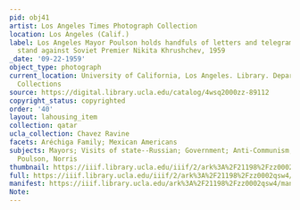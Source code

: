 ```yaml
---
pid: obj41
artist: Los Angeles Times Photograph Collection
location: Los Angeles (Calif.)
label: Los Angeles Mayor Poulson holds handfuls of letters and telegrams supporting
  stand against Soviet Premier Nikita Khrushchev, 1959
_date: '09-22-1959'
object_type: photograph
current_location: University of California, Los Angeles. Library. Department of Special
  Collections
source: https://digital.library.ucla.edu/catalog/4wsq2000zz-89112
copyright_status: copyrighted
order: '40'
layout: lahousing_item
collection: qatar
ucla_collection: Chavez Ravine
facets: Aréchiga Family; Mexican Americans
subjects: Mayors; Visits of state--Russian; Government; Anti-Communism; Chavez Ravine;
  Poulson, Norris
thumbnail: https://iiif.library.ucla.edu/iiif/2/ark%3A%2F21198%2Fzz0002qsw4/full/250,/0/default.jpg
full: https://iiif.library.ucla.edu/iiif/2/ark%3A%2F21198%2Fzz0002qsw4/full/full/0/default.jpg
manifest: https://iiif.library.ucla.edu/ark%3A%2F21198%2Fzz0002qsw4/manifest
Note: 
---
```

